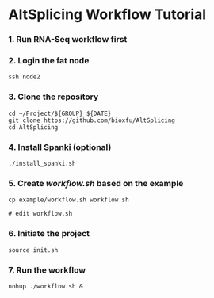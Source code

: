 # AltSplicing Workflow Tutorial

### 1. Run RNA-Seq workflow first

### 2. Login the fat node
```
ssh node2
```

### 3. Clone the repository
```
cd ~/Project/${GROUP}_${DATE}
git clone https://github.com/bioxfu/AltSplicing
cd AltSplicing
```

### 4. Install Spanki (optional)
```
./install_spanki.sh 
```

### 5. Create *workflow.sh* based on the example
```
cp example/workflow.sh workflow.sh

# edit workflow.sh
```

### 6. Initiate the project
```
source init.sh
```

### 7. Run the workflow
```
nohup ./workflow.sh &
```

